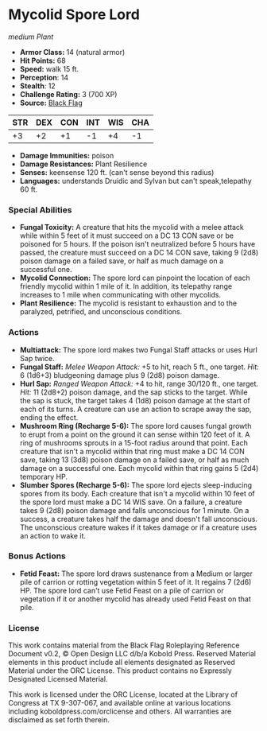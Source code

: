 # Mycolid Spore Lord

*medium* *Plant*

- **Armor Class:** 14 (natural armor)
- **Hit Points:** 68 
- **Speed:** walk 15 ft.
- **Perception**: 14
- **Stealth**: 12
- **Challenge Rating:** 3 (700 XP)
- **Source:** [Black Flag](https://koboldpress.com/kpstore/product/tovrpg-pg-mv/)

| STR | DEX | CON | INT | WIS | CHA |
| --- | --- | --- | --- | --- | --- |
| +3 | +2 | +1 | -1 | +4 | -1 |

- **Damage Immunities:** poison
- **Damage Resistances:** Plant Resilience
- **Senses:** keensense 120 ft. (can't sense beyond this radius)
- **Languages:** understands Druidic and Sylvan but can't speak,telepathy 60 ft.

### Special Abilities

- **Fungal Toxicity:** A creature that hits the mycolid with a melee attack while within 5 feet of it must succeed on a DC 13 CON save or be poisoned for 5 hours. If the poison isn't neutralized before 5 hours have passed, the creature must succeed on a DC 14 CON save, taking 9 (2d8) poison damage on a failed save, or half as much damage on a successful one.
- **Mycolid Connection:** The spore lord can pinpoint the location of each friendly mycolid within 1 mile of it. In addition, its telepathy range increases to 1 mile when communicating with other mycolids.
- **Plant Resilience:** The mycolid is resistant to exhaustion and to the paralyzed, petrified, and unconscious conditions.

### Actions

- **Multiattack:** The spore lord makes two Fungal Staff attacks or uses Hurl Sap twice.
- **Fungal Staff:** _Melee Weapon Attack:_ +5 to hit, reach 5 ft., one target. _Hit:_ 6 (1d6+3) bludgeoning damage plus 9 (2d8) poison damage.
- **Hurl Sap:** _Ranged Weapon Attack:_ +4 to hit, range 30/120 ft., one target. _Hit:_ 11 (2d8+2) poison damage, and the sap sticks to the target. While the sap is stuck, the target takes 4 (1d8) poison damage at the start of each of its turns. A creature can use an action to scrape away the sap, ending the effect.
- **Mushroom Ring (Recharge 5-6):** The spore lord causes fungal growth to erupt from a point on the ground it can sense within 120 feet of it. A ring of mushrooms sprouts in a 15-foot radius around that point. Each creature that isn't a mycolid within that ring must make a DC 14 CON save, taking 13 (3d8) poison damage on a failed save, or half as much damage on a successful one. Each mycolid within that ring gains 5 (2d4) temporary HP.
- **Slumber Spores (Recharge 5-6):** The spore lord ejects sleep-inducing spores from its body. Each creature that isn't a mycolid within 10 feet of the spore lord must make a DC 14 WIS save. On a failure, a creature takes 9 (2d8) poison damage and falls unconscious for 1 minute. On a success, a creature takes half the damage and doesn't fall unconscious. The unconscious creature wakes if it takes damage or if a creature uses an action to wake it.

### Bonus Actions

- **Fetid Feast:** The spore lord draws sustenance from a Medium or larger pile of carrion or rotting vegetation within 5 feet of it. It regains 7 (2d6) HP. The spore lord can't use Fetid Feast on a pile of carrion or vegetation if it or another mycolid has already used Fetid Feast on that pile.


### License

This work contains material from the Black Flag Roleplaying Reference Document v0.2, © Open Design LLC d/b/a Kobold Press. Reserved Material elements in this product include all elements designated as Reserved Material under the ORC License. This product contains no Expressly Designated Licensed Material.

This work is licensed under the ORC License, located at the Library of Congress at TX 9-307-067, and available online at various locations including koboldpress.com/orclicense and others. All warranties are disclaimed as set forth therein.
